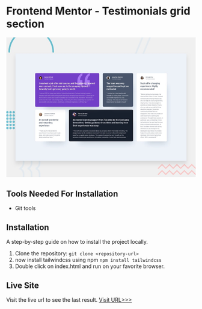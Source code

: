 # Frontend Mentor - Testimonials grid section

![Design preview for the Testimonials grid section coding challenge](./design/desktop-preview.jpg)

## Tools Needed For Installation
* Git tools

## Installation

A step-by-step guide on how to install the project locally.

1. Clone the repository: `git clone <repository-url>`
2. now install tailwindcss using npm `npm install tailwindcss`
3. Double click on index.html and run on your favorite browser.
  

## Live Site

Visit the live url to see the last result.
[Visit URL>>>](https://superlative-babka-168cd5.netlify.app/)
